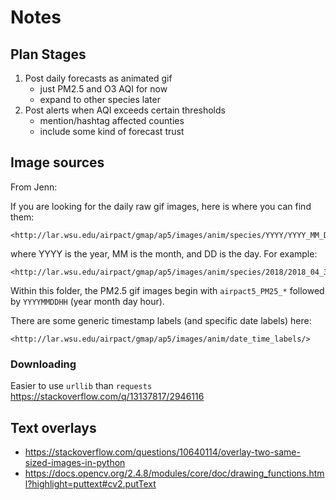 # Notes

## Plan Stages

1. Post daily forecasts as animated gif
    * just PM2.5 and O3 AQI for now
    * expand to other species later
2. Post alerts when AQI exceeds certain thresholds
    * mention/hashtag affected counties
    * include some kind of forecast trust 






## Image sources

From Jenn:

If you are looking for the daily raw gif images, here is where you can find them:

    <http://lar.wsu.edu/airpact/gmap/ap5/images/anim/species/YYYY/YYYY_MM_DD>


where YYYY is the year, MM is the month, and DD is the day.  For example:

    <http://lar.wsu.edu/airpact/gmap/ap5/images/anim/species/2018/2018_04_30>


Within this folder, the PM2.5 gif images begin with `airpact5_PM25_*`
followed by `YYYYMMDDHH` (year month day hour).

There are some generic timestamp labels (and specific date labels) here:

    <http://lar.wsu.edu/airpact/gmap/ap5/images/anim/date_time_labels/>



### Downloading

Easier to use `urllib` than `requests` <https://stackoverflow.com/q/13137817/2946116>


## Text overlays

* <https://stackoverflow.com/questions/10640114/overlay-two-same-sized-images-in-python>
* <https://docs.opencv.org/2.4.8/modules/core/doc/drawing_functions.html?highlight=puttext#cv2.putText>


